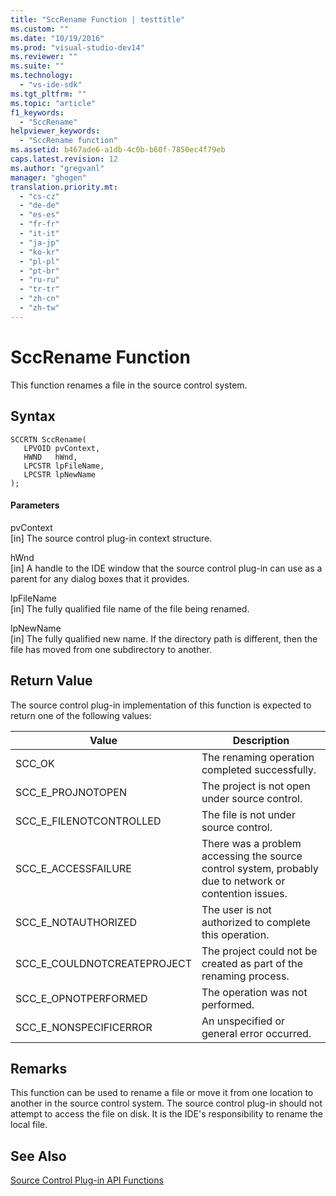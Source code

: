 ```yaml
---
title: "SccRename Function | testtitle"
ms.custom: ""
ms.date: "10/19/2016"
ms.prod: "visual-studio-dev14"
ms.reviewer: ""
ms.suite: ""
ms.technology: 
  - "vs-ide-sdk"
ms.tgt_pltfrm: ""
ms.topic: "article"
f1_keywords: 
  - "SccRename"
helpviewer_keywords: 
  - "SccRename function"
ms.assetid: b467ade6-a1db-4c0b-b60f-7850ec4f79eb
caps.latest.revision: 12
ms.author: "gregvanl"
manager: "ghogen"
translation.priority.mt: 
  - "cs-cz"
  - "de-de"
  - "es-es"
  - "fr-fr"
  - "it-it"
  - "ja-jp"
  - "ko-kr"
  - "pl-pl"
  - "pt-br"
  - "ru-ru"
  - "tr-tr"
  - "zh-cn"
  - "zh-tw"
---
```

# SccRename Function
This function renames a file in the source control system.  
  
## Syntax  
  
```cpp#  
SCCRTN SccRename(  
   LPVOID pvContext,  
   HWND   hWnd,  
   LPCSTR lpFileName,  
   LPCSTR lpNewName  
);  
```  
  
#### Parameters  
 pvContext  
 [in] The source control plug-in context structure.  
  
 hWnd  
 [in] A handle to the IDE window that the source control plug-in can use as a parent for any dialog boxes that it provides.  
  
 lpFileName  
 [in] The fully qualified file name of the file being renamed.  
  
 lpNewName  
 [in] The fully qualified new name. If the directory path is different, then the file has moved from one subdirectory to another.  
  
## Return Value  
 The source control plug-in implementation of this function is expected to return one of the following values:  
  
|Value|Description|  
|-----------|-----------------|  
|SCC_OK|The renaming operation completed successfully.|  
|SCC_E_PROJNOTOPEN|The project is not open under source control.|  
|SCC_E_FILENOTCONTROLLED|The file is not under source control.|  
|SCC_E_ACCESSFAILURE|There was a problem accessing the source control system, probably due to network or contention issues.|  
|SCC_E_NOTAUTHORIZED|The user is not authorized to complete this operation.|  
|SCC_E_COULDNOTCREATEPROJECT|The project could not be created as part of the renaming process.|  
|SCC_E_OPNOTPERFORMED|The operation was not performed.|  
|SCC_E_NONSPECIFICERROR|An unspecified or general error occurred.|  
  
## Remarks  
 This function can be used to rename a file or move it from one location to another in the source control system. The source control plug-in should not attempt to access the file on disk. It is the IDE's responsibility to rename the local file.  
  
## See Also  
 [Source Control Plug-in API Functions](../extensibility/source-control-plug-in-api-functions.md)